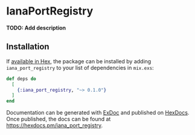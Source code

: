 # IanaPortRegistry

**TODO: Add description**

## Installation

If [available in Hex](https://hex.pm/docs/publish), the package can be installed
by adding `iana_port_registry` to your list of dependencies in `mix.exs`:

```elixir
def deps do
  [
    {:iana_port_registry, "~> 0.1.0"}
  ]
end
```

Documentation can be generated with [ExDoc](https://github.com/elixir-lang/ex_doc)
and published on [HexDocs](https://hexdocs.pm). Once published, the docs can
be found at <https://hexdocs.pm/iana_port_registry>.


